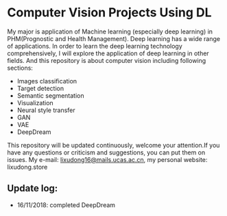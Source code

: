 # Computer Vision Projects Using DL

My major is application of Machine learning (especially deep learning) in PHM(Prognostic and Health Management). Deep learning has a wide range of applications. In order to learn the deep learning technology comprehensively, I will explore the application of deep learning in other fields. And this repository is about computer vision including following sections:

- Images classification
- Target detection
- Semantic segmentation
- Visualization
- Neural style transfer
- GAN
- VAE
- DeepDream

This repository will be updated continuously, welcome your attention.If you have any questions or criticism and suggestions, you can put them on issues. My e-mail: lixudong16@mails.ucas.ac.cn, my personal website: lixudong.store

## Update log:
- 16/11/2018: completed DeepDream
